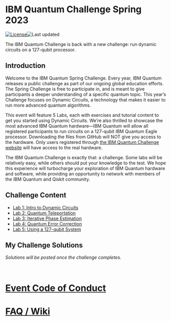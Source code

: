 # IBM Quantum Challenge Spring 2023

[![License](https://img.shields.io/github/license/qiskit-community/ibm-quantum-challenge-spring-2023.svg)](https://opensource.org/licenses/Apache-2.0)<!--- long-description-skip-begin -->![Last updated](https://img.shields.io/github/last-commit/qiskit-community/ibm-quantum-challenge-spring-2023/main?label=Last%20updated&style=flat)


The IBM Quantum Challenge is back with a new challenge: run dynamic circuits on a 127-qubit processor.


## Introduction

Welcome to the IBM Quantum Spring Challenge. Every year, IBM Quantum releases a public challenge as part of our ongoing global education efforts. The Spring Challenge is free to participate in, and is meant to give participants a deeper understanding of a specific quantum topic. This year’s Challenge focuses on Dynamic Circuits, a technology that makes it easier to run more advanced quantum algorithms.

This event will feature 5 Labs, each with exercises and tutorial content to get you started using Dynamic Circuits. We’re also thrilled to showcase the most advanced IBM Quantum hardware—IBM Quantum will allow all registered participants to run circuits on a 127-qubit IBM Quantum Eagle processor. Downloading the files from GitHub will NOT give you access to the hardware. Only users registered through [the IBM Quantum Challenge website](https://quantum-computing.ibm.com) will have access to the real hardware.

The IBM Quantum Challenge is exactly that: a challenge. Some labs will be relatively easy, while others should put your knowledge to the test. We hope this experience will turbocharge your exploration of IBM Quantum hardware and software, while providing an opportunity to network with members of the IBM Quantum and Qiskit community.


## Challenge Content
- [Lab 1: Intro to Dynamic Circuits](./content/lab_1/lab1.ipynb) 
- [Lab 2: Quantum Teleportation](./content/lab_2/lab2.ipynb) 
- [Lab 3: Iterative Phase Estimation](./content/lab_3/lab3.ipynb) 
- [Lab 4: Quantum Error Correction](content/lab_4)
- [Lab 5: Using a 127-qubit System](content/lab_5)


## My Challenge Solutions

_Solutions will be posted once the challenge completes._


&nbsp;
&nbsp;


# [Event Code of Conduct](./CODE_OF_CONDUCT.md)

# [FAQ / Wiki](https://github.com/qiskit-community/ibm-quantum-challenge-spring-2023/wiki)
